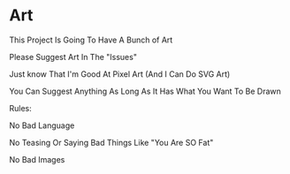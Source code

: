 # Art
This Project Is Going To Have A Bunch of Art

Please Suggest Art In The "Issues"

Just know That I'm Good At Pixel Art
(And I Can Do SVG Art)

You Can Suggest Anything As Long As It Has What You Want To Be Drawn

Rules:

No Bad Language

No Teasing Or Saying Bad Things Like "You Are SO Fat"

No Bad Images

